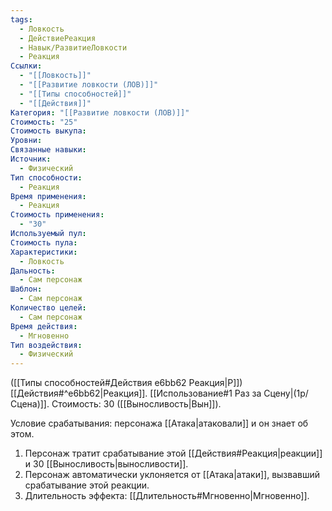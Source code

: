 ```yaml
---
tags:
  - Ловкость
  - ДействиеРеакция
  - Навык/РазвитиеЛовкости
  - Реакция
Ссылки:
  - "[[Ловкость]]"
  - "[[Развитие ловкости (ЛОВ)]]"
  - "[[Типы способностей]]"
  - "[[Действия]]"
Категория: "[[Развитие ловкости (ЛОВ)]]"
Стоимость: "25"
Стоимость выкупа: 
Уровни: 
Связанные навыки: 
Источник:
  - Физический
Тип способности:
  - Реакция
Время применения:
  - Реакция
Стоимость применения:
  - "30"
Используемый пул: 
Стоимость пула: 
Характеристики:
  - Ловкость
Дальность:
  - Сам персонаж
Шаблон:
  - Сам персонаж
Количество целей:
  - Сам персонаж
Время действия:
  - Мгновенно
Тип воздействия:
  - Физический
---
```

([[Типы способностей#Действия e6bb62 Реакция|Р]]) [[Действия#^e6bb62|Реакция]]. [[Использование#1 Раз за Сцену|(1р/Сцена)]]. Стоимость: 30 ([[Выносливость|Вын]]). 

Условие срабатывания: персонажа [[Атака|атаковали]] и он знает об этом. 

1. Персонаж тратит срабатывание этой [[Действия#Реакция|реакции]] и 30 [[Выносливость|выносливости]]. 
2. Персонаж автоматически уклоняется от [[Атака|атаки]], вызвавший срабатывание этой реакции.
3. Длительность эффекта: [[Длительность#Мгновенно|Мгновенно]].